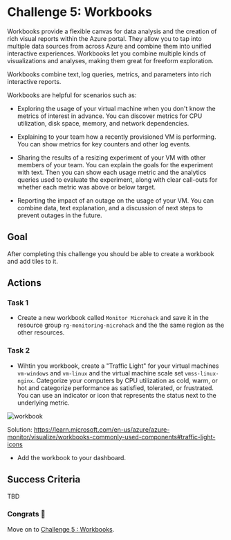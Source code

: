 # Challenge 5: Workbooks

Workbooks provide a flexible canvas for data analysis and the creation of rich visual reports within the Azure portal. They allow you to tap into multiple data sources from across Azure and combine them into unified interactive experiences. Workbooks let you combine multiple kinds of visualizations and analyses, making them great for freeform exploration.

Workbooks combine text, log queries, metrics, and parameters into rich interactive reports.

Workbooks are helpful for scenarios such as:

- Exploring the usage of your virtual machine when you don't know the metrics of interest in advance. You can discover metrics for CPU utilization, disk space, memory, and network dependencies.

- Explaining to your team how a recently provisioned VM is performing. You can show metrics for key counters and other log events.

- Sharing the results of a resizing experiment of your VM with other members of your team. You can explain the goals for the experiment with text. Then you can show each usage metric and the analytics queries used to evaluate the experiment, along with clear call-outs for whether each metric was above or below target.

- Reporting the impact of an outage on the usage of your VM. You can combine data, text explanation, and a discussion of next steps to prevent outages in the future.

## Goal

After completing this challenge you should be able to create a workbook and add tiles to it.

## Actions

### Task 1

- Create a new workbook called `Monitor Microhack` and save it in the resource group `rg-monitoring-microhack` and the the same region as the other resources.

### Task 2

- Wihtin you workbook, create a "Traffic Light" for your virtual machines `vm-windows` and `vm-linux` and the virtual machine scale set `vmss-linux-nginx`.
Categorize your computers by CPU utilization as cold, warm, or hot and categorize performance as satisfied, tolerated, or frustrated. You can use an indicator or icon that represents the status next to the underlying metric.

![workbook](https://learn.microsoft.com/en-us/azure/azure-monitor/visualize/media/workbooks-commonly-used-components/workbooks-traffic-light-sample.png)

Solution: https://learn.microsoft.com/en-us/azure/azure-monitor/visualize/workbooks-commonly-used-components#traffic-light-icons

- Add the workbook to your dashboard.

## Success Criteria

TBD

### Congrats :partying_face:

Move on to [Challenge 5 : Workbooks](05_challenge.md).
